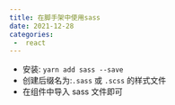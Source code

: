 ```yaml
---
title: 在脚手架中使用sass
date: 2021-12-28
categories:
 -  react
---
```


- 安装: `yarn add sass --save`
- 创建后缀名为:`.sass` 或 `.scss` 的样式文件
- 在组件中导入 sass 文件即可